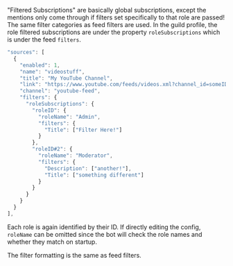 "Filtered Subscriptions" are basically global subscriptions, except the mentions only come through if filters set specifically to that role are passed! The same filter categories as feed filters are used. In the guild profile, the role filtered subscriptions are under the property `roleSubscriptions` which is under the feed `filters`.

```js
"sources": [
  {
    "enabled": 1,
    "name": "videostuff",
    "title": "My YouTube Channel",
    "link": "https://www.youtube.com/feeds/videos.xml?channel_id=someID",
    "channel": "youtube-feed",
    "filters": {
      "roleSubscriptions": {
        "roleID": {
          "roleName": "Admin",
          "filters": {
            "Title": ["Filter Here!"]
          }
        },
        "roleID#2": {
          "roleName": "Moderator",
          "filters": {
            "Description": ["another!"],
            "Title": ["something different"]
          }
        }
      }
    }
  }
],
```

Each role is again identified by their ID. If directly editing the config, `roleName` can be omitted since the bot will check the role names and whether they match on startup. 

The filter formatting is the same as feed filters.